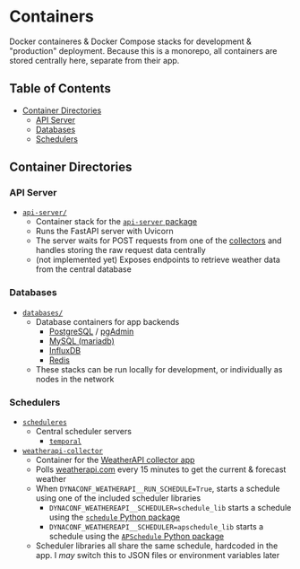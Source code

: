 # Containers <!-- omit in toc -->

Docker containeres & Docker Compose stacks for development & "production" deployment. Because this is a monorepo, all containers are stored centrally here, separate from their app.

## Table of Contents <!-- omit in toc -->

- [Container Directories](#container-directories)
  - [API Server](#api-server)
  - [Databases](#databases)
  - [Schedulers](#schedulers)

## Container Directories

### API Server

- [`api-server/`](./api-server/)
  - Container stack for the [`api-server` package](../servers/api-server/)
  - Runs the FastAPI server with Uvicorn
  - The server waits for POST requests from one of the [collectors](../collectors/) and handles storing the raw request data centrally
  - (not implemented yet) Exposes endpoints to retrieve weather data from the central database

### Databases

- [`databases/`](./databases/)
  - Database containers for app backends
    - [PostgreSQL](./databases/postgres/) / [pgAdmin](./databases/pgadmin/)
    - [MySQL (mariadb)](./databases/mariadb/)
    - [InfluxDB](./databases/influxdb/)
    - [Redis](./databases/redis/)
  - These stacks can be run locally for development, or individually as nodes in the network

### Schedulers

- [`scheduleres`](./schedulers/)
  - Central scheduler servers
    - [`temporal`](./schedulers/temporal/)
- [`weatherapi-collector`](./weatherapi-collector/)
  - Container for the [WeatherAPI collector app](../collectors/weatherapi-collector/)
  - Polls [weatherapi.com](https://www.weatherapi.com) every 15 minutes to get the current & forecast weather
  - When `DYNACONF_WEATHERAPI__RUN_SCHEDULE=True`, starts a schedule using one of the included scheduler libraries
    - `DYNACONF_WEATHEREAPI__SCHEDULER=schedule_lib` starts a schedule using the [`schedule` Python package](https://pypi.org/project/schedule/)
    - `DYNACONF_WEATHEREAPI__SCHEDULER=apschedule_lib` starts a schedule using the [`APSchedule` Python package](https://pypi.org/project/APScheduler/)
  - Scheduler libraries all share the same schedule, hardcoded in the app. I *may* switch this to JSON files or environment variables later
